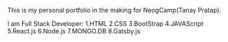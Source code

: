 This is my personal portfolio in the making for NeogCamp(Tanay Pratap).

I am Full Stack Developer:
1.HTML
2.CSS
3.BootStrap
4.JAVAScript
5.React.js
6.Node.js
7.MONGO.DB
8.Gatsby.js
